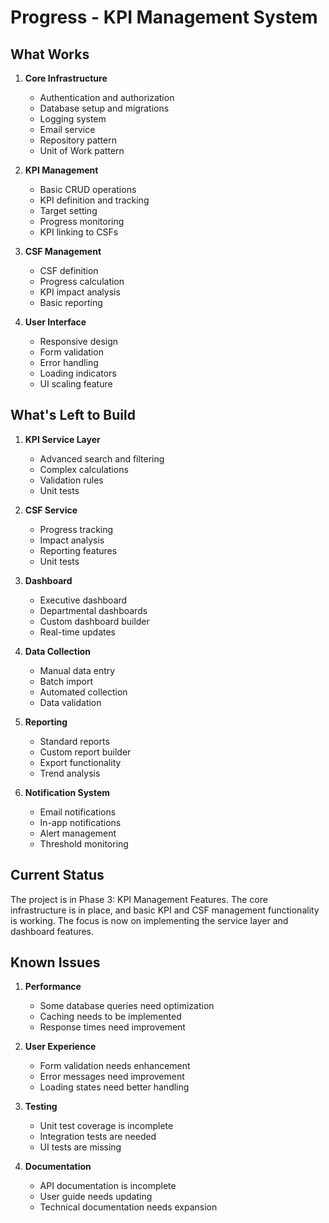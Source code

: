 # Progress - KPI Management System

## What Works
1. **Core Infrastructure**
   - Authentication and authorization
   - Database setup and migrations
   - Logging system
   - Email service
   - Repository pattern
   - Unit of Work pattern

2. **KPI Management**
   - Basic CRUD operations
   - KPI definition and tracking
   - Target setting
   - Progress monitoring
   - KPI linking to CSFs

3. **CSF Management**
   - CSF definition
   - Progress calculation
   - KPI impact analysis
   - Basic reporting

4. **User Interface**
   - Responsive design
   - Form validation
   - Error handling
   - Loading indicators
   - UI scaling feature

## What's Left to Build
1. **KPI Service Layer**
   - Advanced search and filtering
   - Complex calculations
   - Validation rules
   - Unit tests

2. **CSF Service**
   - Progress tracking
   - Impact analysis
   - Reporting features
   - Unit tests

3. **Dashboard**
   - Executive dashboard
   - Departmental dashboards
   - Custom dashboard builder
   - Real-time updates

4. **Data Collection**
   - Manual data entry
   - Batch import
   - Automated collection
   - Data validation

5. **Reporting**
   - Standard reports
   - Custom report builder
   - Export functionality
   - Trend analysis

6. **Notification System**
   - Email notifications
   - In-app notifications
   - Alert management
   - Threshold monitoring

## Current Status
The project is in Phase 3: KPI Management Features. The core infrastructure is in place, and basic KPI and CSF management functionality is working. The focus is now on implementing the service layer and dashboard features.

## Known Issues
1. **Performance**
   - Some database queries need optimization
   - Caching needs to be implemented
   - Response times need improvement

2. **User Experience**
   - Form validation needs enhancement
   - Error messages need improvement
   - Loading states need better handling

3. **Testing**
   - Unit test coverage is incomplete
   - Integration tests are needed
   - UI tests are missing

4. **Documentation**
   - API documentation is incomplete
   - User guide needs updating
   - Technical documentation needs expansion
